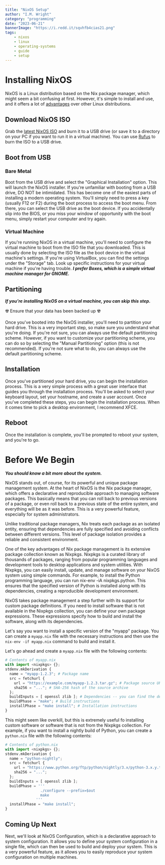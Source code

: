 ```yaml
---
title: "NixOS Setup"
author: "I.M. Wright"
category: "programming"
date: "2023-06-21"
bannerImage: "https://i.redd.it/sqvhfb4cias21.png"
tags:
    - nixos
    - linux
    - operating-systems
    - guide
    - setup
---
```



# Installing NixOS

NixOS is a Linux distribution based on the Nix package manager, which might seem a bit confusing at first. However, it's simple to install and use, and it offers a lot of [advantages](#before-we-begin) over other Linux distributions.

## Download NixOS ISO

Grab the [latest NixOS ISO](https://nixos.org/download.html#download-nixos) and burn it to a USB drive (or save it to a directory on your PC if you want to run it in a virtual machine). You can use [Rufus](https://rufus.ie/) to burn the ISO to a USB drive.

## Boot from USB

### Bare Metal

Boot from the USB drive and select the "Graphical Installation" option. This will launch the NixOS installer. If you're unfamiliar with booting from a USB drive, DO NOT be intimidated. This has become one of the easiest parts of installing a modern operating system. You'll simply need to press a key (usually F12 or F2) during the boot process to access the boot menu. From there, you can select the USB drive as the boot device. If you accidentally slip into the BIOS, or you miss your window of opportunity with the boot menu, simply restart your computer and try again.

### Virtual Machine

If you're running NixOS in a virtual machine, you'll need to configure the virtual machine to boot from the ISO file that you downloaded. This is usually done by selecting the ISO file as the boot device in the virtual machine's settings. If you're using VirtualBox, you can find the settings under the "Storage" tab. Look up specific instructions for your virtual machine if you're having trouble. ***I prefer Boxes, which is a simple virtual machine manager for GNOME.***

## Partitioning

***If you're installing NixOS on a virtual machine, you can skip this step.***

☢️ Ensure that your data has been backed up ☢️

Once you've booted into the NixOS installer, you'll need to partition your hard drive. This is a very important step, so make sure you understand what you're doing. If you're not sure, you can always use the default partitioning scheme. However, if you want to customize your partitioning scheme, you can do so by selecting the "Manual Partitioning" option (this is not recommended). If you're not sure what to do, you can always use the default partitioning scheme.

## Installation

Once you've partitioned your hard drive, you can begin the installation process. This is a very simple process with a great user interface that guides you through the installation process. You'll be asked to select your keyboard layout, set your hostname, and create a user account. Once you've completed these steps, you can begin the installation process. When it comes time to pick a desktop environment, I recommend XFCE.

## Reboot

Once the installation is complete, you'll be prompted to reboot your system, and you're to go.

# Before We Begin

***You should know a bit more about the system.***

NixOS stands out, of course, for its powerful and unique package management system. At the heart of NixOS is the Nix package manager, which offers a declarative and reproducible approach to managing software packages. This basically means that you can roll back to previous versions of a package, or even roll back to a previous state of the entire system, and everything will be as it was before. This is a very powerful feature, especially for system administrators.

Unlike traditional package managers, Nix treats each package as an isolated entity, ensuring that dependencies are fully specified and avoiding conflicts between different versions. This level of package isolation provides a reliable and consistent environment.

One of the key advantages of Nix package management is its extensive package collection known as Nixpkgs. Nixpkgs is a curated library of thousands of packages, ranging from popular programming languages and development tools to desktop applications and system utilities. With Nixpkgs, you can easily install, update, and manage software on your NixOS system using simple commands. For example, to install the Python programming language, you can run nix-env -iA nixpkgs.python. This ensures that the specified version of Python is installed along with its dependencies, creating a reproducible development environment.

NixOS takes package management a step further with its support for custom package definitions. If you need to install software that is not available in the Nixpkgs collection, you can define your own package expressions. These expressions specify how to build and install the software, along with its dependencies.

Let's say you want to install a specific version of the "myapp" package. You can create a `myapp.nix` file with the necessary instructions and then use the `nix-env -if myapp.nix` command to build and install it.

Let's go ahead and create a `myapp.nix` file with the following contents:

```python
# Contents of myapp.nix
with import <nixpkgs> {};
stdenv.mkDerivation {
  name = "myapp-1.2.3"; # Package name
  src = fetchurl {
    url = "https://example.com/myapp-1.2.3.tar.gz"; # Package source URL
    sha256 = "..."; # SHA-256 hash of the source archive
  };
  buildInputs = [ openssl zlib ]; # Dependencies -- you can find the dependency names in the Nixpkgs collection
  buildPhase = "make"; # Build instructions
  installPhase = "make install"; # Installation instructions
}
```

This might seem like overkill, but this is extremely useful fo installing custom software or software that is not from the Nixpkgs collection. For example, if you want to install a nightly build of Python, you can create a `python.nix` file with the following contents:

```python
# Contents of python.nix
with import <nixpkgs> {};
stdenv.mkDerivation {
  name = "python-nightly";
  src = fetchurl {
    url = "https://www.python.org/ftp/python/nightly/3.x/python-3.x.y.tar.xz";
    sha256 = "...";
  };
  buildInputs = [ openssl zlib ];
  buildPhase = '''
                ./configure --prefix=$out
                make
              '''
  installPhase = "make install";
}
```

## Coming Up Next

Next, we'll look at NixOS Configuration, which is a declarative approach to system configuration. It allows you to define your system configuration in a single file, which can then be used to build and deploy your system. This is a very powerful feature, as it allows you to easily reproduce your system configuration on multiple machines.
